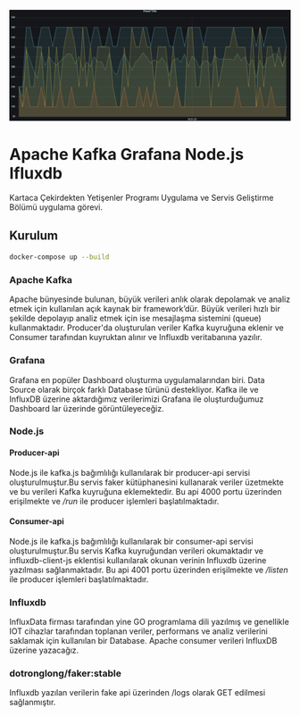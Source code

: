 ![Grafana Ekran Görüntüsü](https://github.com/ynsemrearslan/Grafana-Kafka-Influxdb-Node.js/blob/main/grafana.jpg?raw=true)

#  Apache Kafka Grafana Node.js Ifluxdb

Kartaca Çekirdekten Yetişenler Programı Uygulama ve Servis Geliştirme Bölümü uygulama görevi.

## Kurulum

```sh
docker-compose up --build
```
### Apache Kafka

 Apache bünyesinde bulunan, büyük verileri anlık olarak depolamak ve analiz etmek için kullanılan açık kaynak bir framework’dür. Büyük verileri hızlı bir şekilde depolayıp analiz etmek için ise mesajlaşma sistemini (queue) kullanmaktadır.
 Producer'da oluşturulan veriler Kafka kuyruğuna eklenir ve Consumer tarafından kuyruktan alınır ve Influxdb veritabanına yazılır.

### Grafana

 Grafana en popüler Dashboard oluşturma uygulamalarından biri. Data Source olarak birçok farklı Database türünü destekliyor. Kafka ile ve InfluxDB üzerine aktardığımız verilerimizi Grafana ile oluşturduğumuz Dashboard lar üzerinde görüntüleyeceğiz.

### Node.js

#### Producer-api
Node.js ile kafka.js bağımlılığı kullanılarak bir producer-api servisi oluşturulmuştur.Bu servis faker kütüphanesini kullanarak veriler üzetmekte ve bu verileri Kafka kuyruğuna eklemektedir. Bu api 4000 portu üzerinden erişilmekte ve _/run_ ile producer işlemleri başlatılmaktadır.

#### Consumer-api
Node.js ile kafka.js bağımlılığı kullanılarak bir consumer-api servisi oluşturulmuştur.Bu servis Kafka kuyruğundan verileri okumaktadır ve influxdb-client-js eklentisi kullanılarak okunan verinin Influxdb üzerine yazılması sağlanmaktadır. Bu api 4001 portu üzerinden erişilmekte ve _/listen_ ile producer işlemleri başlatılmaktadır.

### Influxdb

 InfluxData firması tarafından yine GO programlama dili yazılmış ve genellikle IOT cihazlar tarafından toplanan veriler, performans ve analiz verilerini saklamak için kullanılan bir Database. Apache consumer verileri  InfluxDB üzerine yazacağız.

### dotronglong/faker:stable

Influxdb yazılan verilerin fake api üzerinden /logs olarak GET edilmesi sağlanmıştır.
